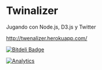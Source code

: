 Twinalizer
==========

Jugando con Node.js, D3.js y Twitter

http://twenalizer.herokuapp.com/

[![Bitdeli Badge](https://d2weczhvl823v0.cloudfront.net/glena/twinalizer/trend.png)](https://bitdeli.com/free "Bitdeli Badge")

[![Analytics](https://ga-beacon.appspot.com/UA-47245206-1/glena/twinalizer)](https://github.com/glena/twinalizer)

